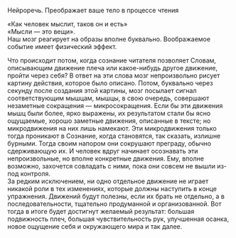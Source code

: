 Нейроречь. Преображает ваше тело в процессе чтения  

«Как человек мыслит, таков он и есть»  
«Мысли — это вещи».  
Наш мозг реагирует на образы вполне буквально. Воображаемое событие имеет физический эффект.

Что происходит потом, когда сознание читателя позволяет Словам, описывающим движение плеча или какое-нибудь другое движение, пройти через себя? В ответ на эти слова мозг непроизвольно рисует картину действия, которое было описано. Потом, буквально через секунду после создания этой картины, мозг посылает сигнал соответствующим мышцам, мышцы, в свою очередь, совершают незаметные сокращения — микросокращения. Если бы эти движения мышц были более, ярко выражены, их результатом стали бы ясно ощущаемые, хорошо заметные движения, описанные в тексте; но микродвижения на них лишь намекают.  Эти микродвижения только тогда проникают в Сознание, когда становятся, так сказать, излишне бурными. Тогда своим напором они сокрушают преграду, обычно сдерживающую их. И человек вдруг начинает осознавать эти непроизвольные, но вполне конкретные движения. Ему, вполне возможно, захочется совладать с ними, пока они совсем не вышли из-под контроля.  
За редким исключением, ни одно отдельное движение не играет никакой роли в тех изменениях, которые должны наступить в конце упражнения. Движений будут полезны, если их брать не отдельно, а в последовательности, тщательно продуманной и организованной. Вот тогда в итоге будет достигнут желаемый результат: большая подвижность плеч, большая чувствительность рук, улучшенная осанка, новое ощущение себя и окружающего мира и так далее.